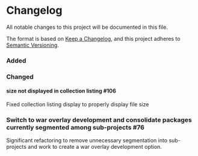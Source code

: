 # Changelog
All notable changes to this project will be documented in this file.

The format is based on [Keep a Changelog](https://keepachangelog.com/en/1.0.0/),
and this project adheres to [Semantic Versioning](https://semver.org/spec/v2.0.0.html).

### Added

### Changed

#### size not displayed in collection listing #106

Fixed collection listing display to properly display file size

### Switch to war overlay development and consolidate packages currently segmented among sub-projects #76

Significant refactoring to remove unnecessary segmentation into sub-projects and work to create a war overlay development option.
